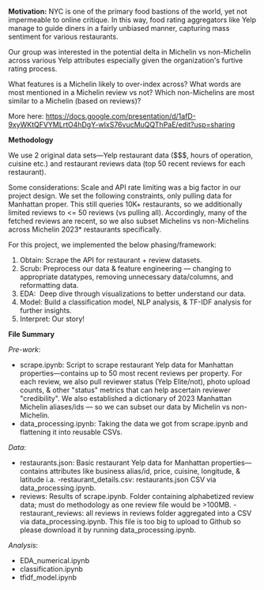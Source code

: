 **Motivation:**
NYC is one of the primary food bastions of the world, yet not impermeable to online critique. In this way, food rating aggregators like Yelp manage to guide diners in a fairly unbiased manner, capturing mass sentiment for various restaurants. 

Our group was interested in the potential delta in Michelin vs non-Michelin across various Yelp attributes especially given the organization's furtive rating process. 

What features is a Michelin likely to over-index across? What words are most mentioned in a Michelin review vs not? Which non-Michelins are most similar to a Michelin (based on reviews)? 

More here: https://docs.google.com/presentation/d/1afD-9xyWKtQFVYMLrtO4hDgY-wIxS76vucMuQQThPaE/edit?usp=sharing

**Methodology**

We use 2 original data sets—Yelp restaurant data ($$$, hours of operation, cuisine etc.) and restaurant reviews data (top 50 recent reviews for each restaurant). 

Some considerations: Scale and API rate limiting was a big factor in our project design. We set the following constraints, only pulling data for Manhattan proper. This still queries 10K+ restaurants, so we additionally limited reviews to <= 50 reviews (vs pulling all). Accordingly, many of the fetched reviews are recent, so we also subset Michelins vs non-Michelins across Michelin 2023* restaurants specifically. 

For this project, we implemented the below phasing/framework: 

1. Obtain: Scrape the API for restaurant + review datasets. 
2. Scrub: Preprocess our data & feature engineering — changing to appropriate datatypes, removing unnecessary data/columns, and reformatting data.
3. EDA:  Deep dive through visualizations to better understand our data. 
4. Model: Build a classification model, NLP analysis, & TF-IDF analysis for further insights. 
5. Interpret: Our story! 


**File Summary**

*Pre-work*:
- scrape.ipynb: Script to scrape restaurant Yelp data for Manhattan properties—contains up to 50 most recent reviews per property. For each review, we also pull reviewer status (Yelp Elite/not), photo upload counts, & other "status" metrics that can help ascertain reviewer "credibility". We also established a dictionary of 2023 Manhattan Michelin aliases/ids — so we can subset our data by Michelin vs non-Michelin.
- data_processing.ipynb: Taking the data we got from scrape.ipynb and flattening it into reusable CSVs. 

*Data*:
- restaurants.json: Basic restaurant Yelp data for Manhattan properties—contains attributes like business alias/id, price, cuisine, longitude, & latitude i.a. 
	-restaurant_details.csv: restaurants.json CSV via data_processing.ipynb.
- reviews: Results of scrape.ipynb. Folder containing alphabetized review data; must do methodology as one review file would be >100MB.
	-restaurant_reviews: all reviews in reviews folder aggregated into a CSV via data_processing.ipynb. This file is too big to upload to Github so please download it by running data_processing.ipynb.

*Analysis*:  
- EDA_numerical.ipynb
- classification.ipynb
- tfidf_model.ipynb 	     
